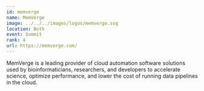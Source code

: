 ```yaml
---
id: memverge
name: MemVerge
image: ../../../images/logos/memverge.svg
location: Both
event: Summit
rank: 4
url: https://memverge.com/
---
```

MemVerge is a leading provider of cloud automation software solutions used by bioinformaticians, researchers, and developers to accelerate science, optimize performance, and lower the cost of running data pipelines in the cloud.
